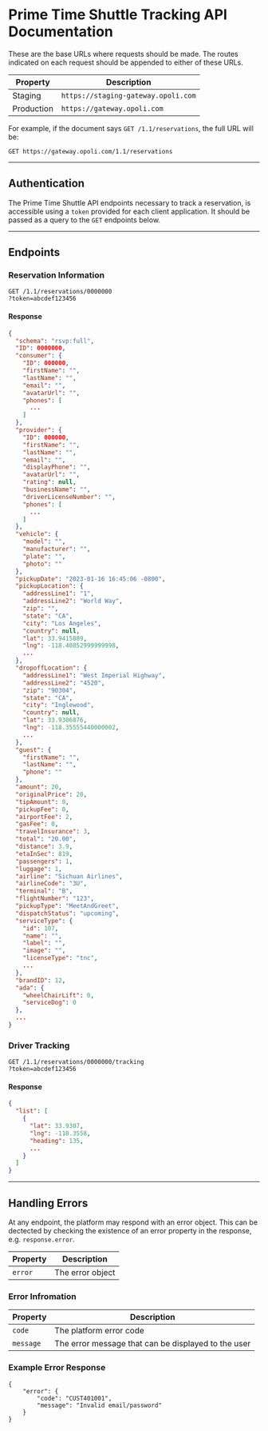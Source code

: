 # Prime Time Shuttle Tracking API Documentation

These are the base URLs where requests should be made. The routes indicated on each request should be appended to either of these URLs.

| Property | Description |
| --- | --- |
| Staging | `https://staging-gateway.opoli.com` |
| Production | `https://gateway.opoli.com` |

For example, if the document says `GET /1.1/reservations`, the full URL will be:
```
GET https://gateway.opoli.com/1.1/reservations
```

----

## Authentication
The Prime Time Shuttle API endpoints necessary to track a reservation, is accessible using a `token` provided for each client application. It should be passed as a query to the `GET` endpoints below.

----

## Endpoints

### Reservation Information
```
GET /1.1/reservations/0000000
?token=abcdef123456
```
#### Response
```json
{
  "schema": "rsvp:full",
  "ID": 0000000,
  "consumer": {
    "ID": 000000,
    "firstName": "",
    "lastName": "",
    "email": "",
    "avatarUrl": "",
    "phones": [
      ...
    ]
  },
  "provider": {
    "ID": 000000,
    "firstName": "",
    "lastName": "",
    "email": "",
    "displayPhone": "",
    "avatarUrl": "",
    "rating": null,
    "businessName": "",
    "driverLicenseNumber": "",
    "phones": [
      ...
    ]
  },
  "vehicle": {
    "model": "",
    "manufacturer": "",
    "plate": "",
    "photo": ""
  },
  "pickupDate": "2023-01-16 16:45:06 -0800",
  "pickupLocation": {
    "addressLine1": "1",
    "addressLine2": "World Way",
    "zip": "",
    "state": "CA",
    "city": "Los Angeles",
    "country": null,
    "lat": 33.9415889,
    "lng": -118.40852999999998,
    ...
  },
  "dropoffLocation": {
    "addressLine1": "West Imperial Highway",
    "addressLine2": "4520",
    "zip": "90304",
    "state": "CA",
    "city": "Inglewood",
    "country": null,
    "lat": 33.9306876,
    "lng": -118.35555440000002,
    ...
  },
  "guest": {
    "firstName": "",
    "lastName": "",
    "phone": ""
  },
  "amount": 20,
  "originalPrice": 20,
  "tipAmount": 0,
  "pickupFee": 0,
  "airportFee": 2,
  "gasFee": 0,
  "travelInsurance": 3,
  "total": "20.00",
  "distance": 3.9,
  "etaInSec": 819,
  "passengers": 1,
  "luggage": 1,
  "airline": "Sichuan Airlines",
  "airlineCode": "3U",
  "terminal": "B",
  "flightNumber": "123",
  "pickupType": "MeetAndGreet",
  "dispatchStatus": "upcoming",
  "serviceType": {
    "id": 107,
    "name": "",
    "label": "",
    "image": "",
    "licenseType": "tnc",
    ...
  },
  "brandID": 12,
  "ada": {
    "wheelChairLift": 0,
    "serviceDog": 0
  },
  ...
}
```

### Driver Tracking
```
GET /1.1/reservations/0000000/tracking
?token=abcdef123456
```

#### Response
```json
{
  "list": [
    {
      "lat": 33.9307,
      "lng": -118.3558,
      "heading": 135,
      ...
    }
  ]
}
```


----

## Handling Errors
At any endpoint, the platform may respond with an error object. This can be dectected by checking the existence of an error property in the response, e.g. `response.error`.

| Property | Description |
| --- | --- |
| `error` | The error object |

### Error Infromation

| Property | Description |
| --- | --- |
| `code` | The platform error code |
| `message` | The error message that can be displayed to the user |

### Example Error Response
```
{
    "error": {
        "code": "CUST401001",
        "message": "Invalid email/password"
    }
}
```
